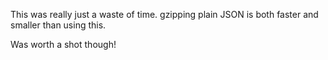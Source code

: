 This was really just a waste of time. gzipping plain JSON is both faster and smaller than using this.

Was worth a shot though!
